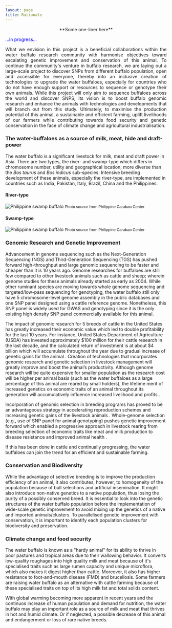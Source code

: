 ```yaml
---
layout: page
title: Rationale
---
```

<p align="center">
**Some one-liner here**
</p>

<span style="color:blue">...in progress...</span>

<p><div style="text-align: justify">
What we envision in this project is a beneficial collaborations within the water buffalo research community with harmonise objectives toward escalating genetic improvement and conservation of this animal. To continue the community's venture in buffalo research, we are laying out a large-scale project to discover SNPs from different buffalo population, open and accessible for everyone, thereby into an inclusive creation of technologies to upgrade the water buffaloes, especially for countries who do not have enough support or resources to sequence or genotype their own animals. While this project will only aim to sequence buffaloes across the world and discover SNPS, its vision is to boost buffalo genomic research and enhance the animals with technologies and developments that will branch out from this study. Ultimately, to maximise the production potential of this animal, a sustainable and efficient farming, uplift livelihoods of our farmers while contributing towards food security and genetic conservation in the face of climate change and agricultural industrialisation.
</div></p>

### The water-buffaloes as a source of milk, meat, hide and draft-power

The water buffalo is a significant livestock for milk, meat and draft power in Asia. There are two types, the river- and swamp-type which differs in chromosome number, utility and geographical location; more diverse than the *Bos taurus* and *Bos indicus* sub-species. Intensive breeding development of these animals, especially the river-type, are implemented in countries such as India, Pakistan, Italy, Brazil, China and the Philippines. 

#### River-type
<img src="/assets/img/rb_1.jpg" alt="Philippine swamp buffalo">
<small>Photo source from Philippine Carabao Center</small>




#### Swamp-type

<img src="/assets/img/sb_1.jpg" alt="Philippine swamp buffalo">
<small>Photo source from Philippine Carabao Center</small>





### Genomic Research and Genetic Improvement
<!-- How sequence analysis and SNP chip is important- for selective breeding, parentage, optimal mating, and diversity and conservation applications -->

Advancement in genome sequencing such as the Next-Generation Sequencing (NGS) and Third-Generation Sequencing (TGS) has pushed forward high-throughput and large genomic sequencing to be faster and cheaper than it is 10 years ago. Genome researches for buffaloes are still few compared to other livestock animals such as cattle and sheep; wherein genome studies for these animals already started as early as 2004. While other ruminant species are moving towards whole genome sequencing and targeted/low-pass sequencing for genotyping, the water buffalo still only have 5 chromosome-level genome assembly in the public databases and one SNP panel designed using a cattle reference genome. Nonetheless, this SNP panel is widely used for GWAS and genotyping since it is the only existing high density SNP panel commercially available for this animal.

The impact of genomic research for 5 breeds of cattle in the United States has greatly increased their economic value which led to double profitability for the last 10 years.  For instance, United States Department of Agriculture (USDA) has invested approximately $100 million for their cattle research in the last decade, and the calculated return of investment is at about $4 billion which will accumulate throughout the year due to gradual increase of genetic gains for the animal <!-- (Rexroad et al., 2019) -->. Creation of technologies that incorporates genomic research and genetic selection in livestock management will greatly improve and boost the animal’s productivity. Although genome research will be quite expensive for smaller population as the research cost will be higher per animal basis (such as the water buffaloes as a large percentage of this animal are reared by small holders), the lifetime merit of increased genetics on economic traits of an animal throughout its generation will accumulatively influence increased livelihood and profits <!-- (Biscarini et al., 2015; Pineda et al., 2021; Rexroad et al., 2019) -->.

Incorporation of genomic selection in breeding programs has proved to be an advantageous strategy in accelerating reproduction schemes and increasing genetic gains of the livestock animals <!--(Dekkers, 2012; Xu et al., 2020)-->. Whole-genome selection (e.g., use of SNP panel for animal genotyping) pushes genetic improvement forward which enabled a progressive approach in livestock rearing from breeding selection of economic traits like meat and milk production to disease resistance and improved animal health <!-- (Miller, 2010; Womack, 2005) -->.

If this has been done in cattle and continually progressing, the water buffaloes can join the trend for an efficient and sustainable farming.

### Conservation and Biodiversity

While the advantage of selective breeding is to improve the production efficiency of an animal, it also contributes, however, to homogeneity of the population because of bull selections and artificial insemination. It might also introduce non-native genetics to a native population, thus losing the purity of a possibly conserved breed. It is essential to look into the genetic structures of the water buffalo population before the implementation of wide-scale genetic improvement to avoid mixing up the genetics of a native and imported animals/clusters. To parallelised genetic improvement with conservation, it is important to identify each population clusters for biodiversity and preservation.

### Climate change and food security

The water buffalo is known as a "hardy animal" for its ability to thrive in poor pastures and tropical areas due to their wallowing behavior. It converts low-quality roughages into high quality milk and meat because of it's specialised traits such as large rumen capacity and unique microflora, which also makes it digest higher than cattle. Moreover, it also has higher resistance to foot-and-mouth disease (FMD) and brucellosis. Some farmers are raising water buffalo as an alternative with cattle farming because of these specialised traits on top of its high milk fat and total solids content.

With global warming becoming more apparent in recent years and the continuos increase of human population and demand for nutrition, the water buffalo may play an important role as a source of milk and meat that thrives in hot and humid climate. Or if neglected, a possible decrease of this animal and endangerment or loss of rare native breeds.

<!-- https://www.sciencedirect.com/science/article/pii/B9780123744074002296, https://www.ncbi.nlm.nih.gov/pmc/articles/PMC7738740/ -->



